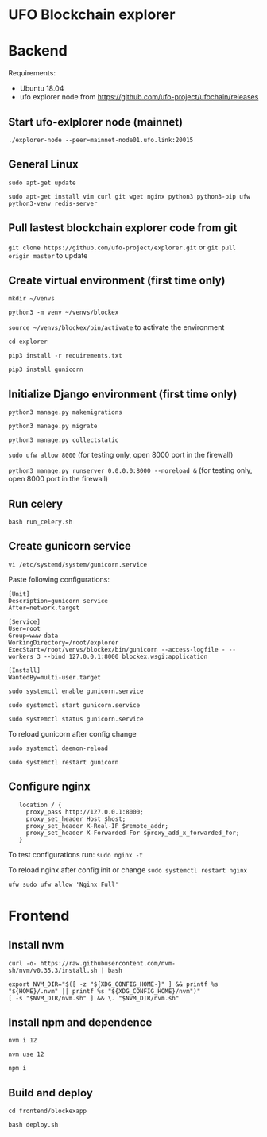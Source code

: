 # UFO Blockchain explorer 

# Backend

Requirements:

* Ubuntu 18.04
* ufo explorer node from https://github.com/ufo-project/ufochain/releases

## Start ufo-exlplorer node (mainnet)

`./explorer-node --peer=mainnet-node01.ufo.link:20015`

## General Linux 

`sudo apt-get update`

`sudo apt-get install vim curl git wget nginx python3 python3-pip ufw python3-venv redis-server`

## Pull lastest blockchain explorer code from git

`git clone https://github.com/ufo-project/explorer.git` or
`git pull origin master` to update


## Create virtual environment (first time only)

`mkdir ~/venvs`

`python3 -m venv ~/venvs/blockex`

`source ~/venvs/blockex/bin/activate` to activate the environment

`cd explorer`

`pip3 install -r requirements.txt`

`pip3 install gunicorn`

## Initialize Django environment (first time only)

`python3 manage.py makemigrations`

`python3 manage.py migrate`

`python3 manage.py collectstatic`

`sudo ufw allow 8000` (for testing only, open 8000 port in the firewall)

`python3 manage.py runserver 0.0.0.0:8000 --noreload &` (for testing only, open 8000 port in the firewall)

## Run celery
 `bash run_celery.sh`

## Create gunicorn service

`vi /etc/systemd/system/gunicorn.service`

Paste following configurations:

    [Unit]
    Description=gunicorn service
    After=network.target
    
    [Service]
    User=root
    Group=www-data
    WorkingDirectory=/root/explorer
    ExecStart=/root/venvs/blockex/bin/gunicorn --access-logfile - --workers 3 --bind 127.0.0.1:8000 blockex.wsgi:application
    
    [Install]
    WantedBy=multi-user.target

`sudo systemctl enable gunicorn.service`

`sudo systemctl start gunicorn.service`

`sudo systemctl status gunicorn.service`

To reload gunicorn after config change

`sudo systemctl daemon-reload`

`sudo systemctl restart gunicorn`

## Configure nginx

       location / {
         proxy_pass http://127.0.0.1:8000;
         proxy_set_header Host $host;
         proxy_set_header X-Real-IP $remote_addr;
         proxy_set_header X-Forwarded-For $proxy_add_x_forwarded_for;
       }
      
To test configurations run: `sudo nginx -t`

To reload nginx after config init or change `sudo systemctl restart nginx`

`ufw sudo ufw allow 'Nginx Full'`


# Frontend

## Install nvm 

`curl -o- https://raw.githubusercontent.com/nvm-sh/nvm/v0.35.3/install.sh | bash`

```
export NVM_DIR="$([ -z "${XDG_CONFIG_HOME-}" ] && printf %s "${HOME}/.nvm" || printf %s "${XDG_CONFIG_HOME}/nvm")"
[ -s "$NVM_DIR/nvm.sh" ] && \. "$NVM_DIR/nvm.sh"
```


## Install npm and dependence

`nvm i 12`

`nvm use 12`

`npm i`

## Build and deploy

`cd frontend/blockexapp`

`bash deploy.sh`




